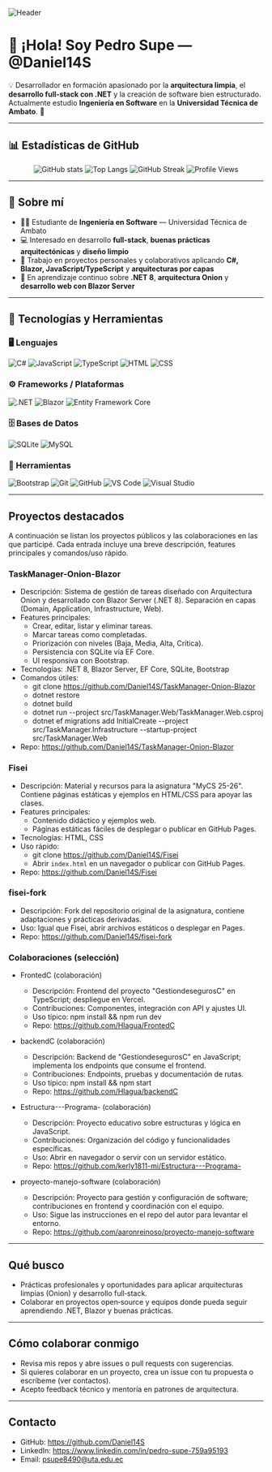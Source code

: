 ![Header](https://capsule-render.vercel.app/api?type=waving&color=0:1e3a8a,100:9333ea&height=180&section=header&text=Pedro%20Supe%20(Daniel14S)&fontSize=35&fontColor=ffffff)

# 👋 ¡Hola! Soy Pedro Supe — @Daniel14S

💡 Desarrollador en formación apasionado por la **arquitectura limpia**, el **desarrollo full-stack con .NET** y la creación de software bien estructurado.  
Actualmente estudio **Ingeniería en Software** en la **Universidad Técnica de Ambato**. 🚀

---

## 📊 Estadísticas de GitHub

<div align="center">
  
![GitHub stats](https://github-readme-stats.vercel.app/api?username=Daniel14S&show_icons=true&theme=tokyonight)
![Top Langs](https://github-readme-stats.vercel.app/api/top-langs/?username=Daniel14S&layout=compact&theme=tokyonight)
![GitHub Streak](https://streak-stats.demolab.com?user=Daniel14S&theme=tokyonight&hide_border=false)
![Profile Views](https://komarev.com/ghpvc/?username=Daniel14S&color=blueviolet&style=for-the-badge)

</div>

---

## 🧠 Sobre mí

- 👨‍🎓 Estudiante de **Ingeniería en Software** — Universidad Técnica de Ambato  
- 💻 Interesado en desarrollo **full-stack**, **buenas prácticas arquitectónicas** y **diseño limpio**  
- 🔭 Trabajo en proyectos personales y colaborativos aplicando **C#, Blazor, JavaScript/TypeScript** y **arquitecturas por capas**  
- 🌱 En aprendizaje continuo sobre **.NET 8**, **arquitectura Onion** y **desarrollo web con Blazor Server**  

---

## 🧰 Tecnologías y Herramientas

### 🖥️ Lenguajes
![C#](https://img.shields.io/badge/C%23-239120?style=for-the-badge&logo=csharp&logoColor=white)
![JavaScript](https://img.shields.io/badge/JavaScript-F7DF1E?style=for-the-badge&logo=javascript&logoColor=black)
![TypeScript](https://img.shields.io/badge/TypeScript-3178C6?style=for-the-badge&logo=typescript&logoColor=white)
![HTML](https://img.shields.io/badge/HTML5-E34F26?style=for-the-badge&logo=html5&logoColor=white)
![CSS](https://img.shields.io/badge/CSS3-1572B6?style=for-the-badge&logo=css3&logoColor=white)

### ⚙️ Frameworks / Plataformas
![.NET](https://img.shields.io/badge/.NET-512BD4?style=for-the-badge&logo=dotnet&logoColor=white)
![Blazor](https://img.shields.io/badge/Blazor-5C2D91?style=for-the-badge&logo=blazor&logoColor=white)
![Entity Framework Core](https://img.shields.io/badge/Entity%20Framework%20Core-512BD4?style=for-the-badge&logo=dotnet&logoColor=white)

### 🗄️ Bases de Datos
![SQLite](https://img.shields.io/badge/SQLite-07405E?style=for-the-badge&logo=sqlite&logoColor=white)
![MySQL](https://img.shields.io/badge/MySQL-4479A1?style=for-the-badge&logo=mysql&logoColor=white)

### 🧩 Herramientas
![Bootstrap](https://img.shields.io/badge/Bootstrap-7952B3?style=for-the-badge&logo=bootstrap&logoColor=white)
![Git](https://img.shields.io/badge/Git-F05033?style=for-the-badge&logo=git&logoColor=white)
![GitHub](https://img.shields.io/badge/GitHub-181717?style=for-the-badge&logo=github)
![VS Code](https://img.shields.io/badge/VS%20Code-007ACC?style=for-the-badge&logo=visual-studio-code&logoColor=white)
![Visual Studio](https://img.shields.io/badge/Visual%20Studio-5C2D91?style=for-the-badge&logo=visualstudio&logoColor=white)

---

## Proyectos destacados
A continuación se listan los proyectos públicos y las colaboraciones en las que participé. Cada entrada incluye una breve descripción, features principales y comandos/uso rápido.

### TaskManager-Onion-Blazor
- Descripción: Sistema de gestión de tareas diseñado con Arquitectura Onion y desarrollado con Blazor Server (.NET 8). Separación en capas (Domain, Application, Infrastructure, Web).  
- Features principales:
  - Crear, editar, listar y eliminar tareas.
  - Marcar tareas como completadas.
  - Priorización con niveles (Baja, Media, Alta, Crítica).
  - Persistencia con SQLite vía EF Core.
  - UI responsiva con Bootstrap.
- Tecnologías: .NET 8, Blazor Server, EF Core, SQLite, Bootstrap
- Comandos útiles:
  - git clone https://github.com/Daniel14S/TaskManager-Onion-Blazor
  - dotnet restore
  - dotnet build
  - dotnet run --project src/TaskManager.Web/TaskManager.Web.csproj
  - dotnet ef migrations add InitialCreate --project src/TaskManager.Infrastructure --startup-project src/TaskManager.Web
- Repo: https://github.com/Daniel14S/TaskManager-Onion-Blazor

### Fisei
- Descripción: Material y recursos para la asignatura "MyCS 25-26". Contiene páginas estáticas y ejemplos en HTML/CSS para apoyar las clases.  
- Features principales:
  - Contenido didáctico y ejemplos web.
  - Páginas estáticas fáciles de desplegar o publicar en GitHub Pages.
- Tecnologías: HTML, CSS
- Uso rápido:
  - git clone https://github.com/Daniel14S/Fisei
  - Abrir `index.html` en un navegador o publicar con GitHub Pages.
- Repo: https://github.com/Daniel14S/Fisei

### fisei-fork
- Descripción: Fork del repositorio original de la asignatura, contiene adaptaciones y prácticas derivadas.  
- Uso: Igual que Fisei, abrir archivos estáticos o desplegar en Pages.
- Repo: https://github.com/Daniel14S/fisei-fork

### Colaboraciones (selección)
- FrontedC (colaboración)
  - Descripción: Frontend del proyecto "GestiondesegurosC" en TypeScript; despliegue en Vercel.
  - Contribuciones: Componentes, integración con API y ajustes UI.
  - Uso típico: npm install && npm run dev
  - Repo: https://github.com/Hlagua/FrontedC

- backendC (colaboración)
  - Descripción: Backend de "GestiondesegurosC" en JavaScript; implementa los endpoints que consume el frontend.
  - Contribuciones: Endpoints, pruebas y documentación de rutas.
  - Uso típico: npm install && npm start
  - Repo: https://github.com/Hlagua/backendC

- Estructura---Programa- (colaboración)
  - Descripción: Proyecto educativo sobre estructuras y lógica en JavaScript.  
  - Contribuciones: Organización del código y funcionalidades específicas.
  - Uso: Abrir en navegador o servir con un servidor estático.
  - Repo: https://github.com/kerly1811-mi/Estructura---Programa-

- proyecto-manejo-software (colaboración)
  - Descripción: Proyecto para gestión y configuración de software; contribuciones en frontend y coordinación con el equipo.
  - Uso: Sigue las instrucciones en el repo del autor para levantar el entorno.
  - Repo: https://github.com/aaronreinoso/proyecto-manejo-software

---

## Qué busco
- Prácticas profesionales y oportunidades para aplicar arquitecturas limpias (Onion) y desarrollo full‑stack.  
- Colaborar en proyectos open‑source y equipos donde pueda seguir aprendiendo .NET, Blazor y buenas prácticas.

---

## Cómo colaborar conmigo
- Revisa mis repos y abre issues o pull requests con sugerencias.  
- Si quieres colaborar en un proyecto, crea un issue con tu propuesta o escríbeme (ver contactos).  
- Acepto feedback técnico y mentoría en patrones de arquitectura.

---

## Contacto
- GitHub: https://github.com/Daniel14S  
- LinkedIn: https://www.linkedin.com/in/pedro-supe-759a95193  
- Email: psupe8490@uta.edu.ec
